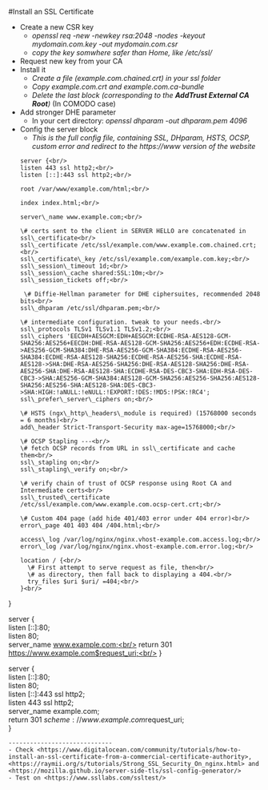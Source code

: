 #Install an SSL Certificate

- Create a new CSR key
    - *openssl req -new -newkey rsa:2048 -nodes -keyout mydomain.com.key -out mydomain.com.csr*
    - *copy the key somwhere safer than Home, like /etc/ssl/*
- Request new key from your CA
- Install it
    - *Create a file (example.com.chained.crt) in your ssl folder*
    - *Copy example.com.crt and example.com.ca-bundle*
    - *Delete the last block (corresponding to the **AddTrust External CA Root**)* (In COMODO case)
- Add stronger DHE parameter
    - In your cert directory: *openssl dhparam -out dhparam.pem 4096*
- Config the server block
    - *This is the full config file, containing SSL, DHparam, HSTS, OCSP, custom error and redirect to the https://www version of the website*
    ```
    server {<br/>
    listen 443 ssl http2;<br/>
    listen [::]:443 ssl http2;<br/>

   root /var/www/example.com/html;<br/>

    index index.html;<br/>
   
    server\_name www.example.com;<br/>

    \# certs sent to the client in SERVER HELLO are concatenated in ssl\_certificate<br/>
    ssl\_certificate /etc/ssl/example.com/www.example.com.chained.crt;<br/>
    ssl\_certificate\_key /etc/ssl/example.com/example.com.key;<br/>
    ssl\_session\_timeout 1d;<br/>
    ssl\_session\_cache shared:SSL:10m;<br/>
    ssl\_session_tickets off;<br/>

     \# Diffie-Hellman parameter for DHE ciphersuites, recommended 2048 bits<br/>
    ssl\_dhparam /etc/ssl/dhparam.pem;<br/>

    \# intermediate configuration. tweak to your needs.<br/>
    ssl\_protocols TLSv1 TLSv1.1 TLSv1.2;<br/>
    ssl\_ciphers 'EECDH+AESGCM:EDH+AESGCM:ECDHE-RSA-AES128-GCM-SHA256:AES256+EECDH:DHE-RSA-AES128-GCM-SHA256:AES256+EDH:ECDHE-RSA->AES256-GCM-SHA384:DHE-RSA-AES256-GCM-SHA384:ECDHE-RSA-AES256-SHA384:ECDHE-RSA-AES128-SHA256:ECDHE-RSA-AES256-SHA:ECDHE-RSA-AES128->SHA:DHE-RSA-AES256-SHA256:DHE-RSA-AES128-SHA256:DHE-RSA-AES256-SHA:DHE-RSA-AES128-SHA:ECDHE-RSA-DES-CBC3-SHA:EDH-RSA-DES-CBC3->SHA:AES256-GCM-SHA384:AES128-GCM-SHA256:AES256-SHA256:AES128-SHA256:AES256-SHA:AES128-SHA:DES-CBC3->SHA:HIGH:!aNULL:!eNULL:!EXPORT:!DES:!MD5:!PSK:!RC4';
    ssl\_prefer\_server\_ciphers on;<br/>

    \# HSTS (ngx\_http\_headers\_module is required) (15768000 seconds = 6 months)<br/>
    add\_header Strict-Transport-Security max-age=15768000;<br/>

    \# OCSP Stapling ---<br/>
    \# fetch OCSP records from URL in ssl\_certificate and cache them<br/>
    ssl\_stapling on;<br/>
    ssl\_stapling\_verify on;<br/>

    \# verify chain of trust of OCSP response using Root CA and Intermediate certs<br/>
    ssl\_trusted\_certificate /etc/ssl/example.com/www.example.com.ocsp-cert.crt;<br/>

    \# Custom 404 page (add hide 401/403 error under 404 error)<br/>
    error\_page 401 403 404 /404.html;<br/>

   access\_log /var/log/nginx/nginx.vhost-example.com.access.log;<br/>
   error\_log /var/log/nginx/nginx.vhost-example.com.error.log;<br/>

   location / {<br/>
      \# First attempt to serve request as file, then<br/>
      \# as directory, then fall back to displaying a 404.<br/>
      try_files $uri $uri/ =404;<br/>
    }<br/>
}<br/>

server {<br/>
  listen [::]:80;<br/>
  listen 80;<br/>
  server\_name www.example.com;<br/>
  return 301 https://www.example.com$request_uri;<br/>
}

server {<br/>
  listen [::]:80;<br/>
  listen 80;<br/>
  listen [::]:443 ssl http2;<br/>
  listen 443 ssl http2;<br/>
  server\_name example.com;<br/>
  return 301 $scheme://www.example.com$request_uri;<br/>
}<br/>
```
-----------------------------
- Check <https://www.digitalocean.com/community/tutorials/how-to-install-an-ssl-certificate-from-a-commercial-certificate-authority>, <https://raymii.org/s/tutorials/Strong_SSL_Security_On_nginx.html> and <https://mozilla.github.io/server-side-tls/ssl-config-generator/>
- Test on <https://www.ssllabs.com/ssltest/>
